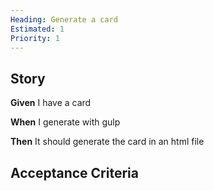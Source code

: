 ```yaml
---
Heading: Generate a card
Estimated: 1
Priority: 1
---
```

## Story

**Given** I have a card

**When** I generate with gulp

**Then** It should generate the card in an html file

## Acceptance Criteria